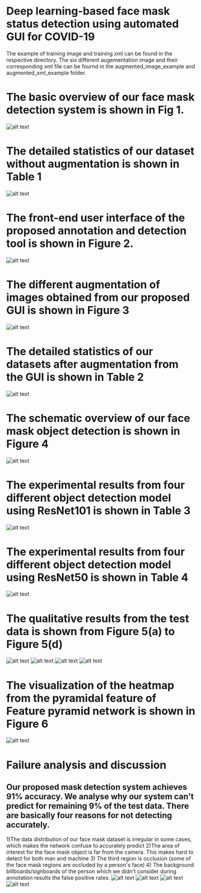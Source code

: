 # Deep learning-based face mask status detection using automated GUI for COVID-19

The example of training image and training xml can be found in the respective directory. The six different augementation image and their corresponding xml file can be fournd in the augmented_image_example and augmented_xml_example folder.

# The basic overview of our face mask detection system is shown in Fig 1. 
![alt text](https://github.com/pratikshaya/face_mask_detection/blob/main/figures_from_paper/Figure1.PNG)

# The detailed statistics of our dataset without augmentation is shown in Table 1
![alt text](https://github.com/pratikshaya/face_mask_detection/blob/main/figures_from_paper/Table1.PNG)

# The front-end user interface of the proposed annotation and detection tool is shown in Figure 2.
![alt text](https://github.com/pratikshaya/face_mask_detection/blob/main/figures_from_paper/Figure2.PNG)

# The different augmentation of images obtained from our proposed GUI is shown in Figure 3

![alt text](https://github.com/pratikshaya/face_mask_detection/blob/main/figures_from_paper/Figure3.PNG)

# The detailed statistics of our datasets after augmentation from the GUI is shown in Table 2

![alt text](https://github.com/pratikshaya/face_mask_detection/blob/main/figures_from_paper/Table2.PNG)

# The schematic overview of our face mask object detection is shown in Figure 4

![alt text](https://github.com/pratikshaya/face_mask_detection/blob/main/figures_from_paper/Figure4.PNG)

# The experimental results from four different object detection model using ResNet101 is shown in Table 3
![alt text](https://github.com/pratikshaya/face_mask_detection/blob/main/figures_from_paper/Table3.PNG)

# The experimental results from four different object detection model using ResNet50 is shown in Table 4
![alt text](https://github.com/pratikshaya/face_mask_detection/blob/main/figures_from_paper/Table4.PNG)

# The qualitative results from the test data is shown from Figure 5(a) to Figure 5(d)
![alt text](https://github.com/pratikshaya/face_mask_detection/blob/main/figures_from_paper/Figure%205(a).PNG)
![alt text](https://github.com/pratikshaya/face_mask_detection/blob/main/figures_from_paper/Figure%205(b).PNG)
![alt text](https://github.com/pratikshaya/face_mask_detection/blob/main/figures_from_paper/Figure%205(c).PNG)
![alt text](https://github.com/pratikshaya/face_mask_detection/blob/main/figures_from_paper/Figure%205(d).PNG)

# The visualization of the heatmap from the pyramidal feature of Feature pyramid network is shown in Figure 6
![alt text](https://github.com/pratikshaya/face_mask_detection/blob/main/figures_from_paper/Figure%206.PNG)

# Failure analysis and discussion
## Our proposed mask detection system achieves 91% accuracy. We analyse why our system can't predict for remaining 9% of the test data. There are basically four reasons for not detecting accurately.
1)The data distribution of our face mask dataset is irregular in some cases, which makes the network confuse to accurately predict
2)The area of interest for the face mask object is far from the camera. This makes hard to detect for both man and machine
3) The third region is occlusion (some of the face mask regions are occluded by a person's face)
4) The background billboards/signboards of the person which we didn't consider during annotation results the false positive rates.
![alt text](https://github.com/pratikshaya/face_mask_detection/blob/main/figures_from_paper/Figure%207(a).PNG)
![alt text](https://github.com/pratikshaya/face_mask_detection/blob/main/figures_from_paper/Figure%207(b).PNG)
![alt text](https://github.com/pratikshaya/face_mask_detection/blob/main/figures_from_paper/Figure%207(c).PNG)
![alt text](https://github.com/pratikshaya/face_mask_detection/blob/main/figures_from_paper/Figure%207(d).PNG)
